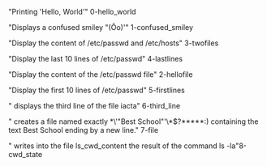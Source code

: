 "Printing 'Hello, World'"
0-hello_world

"Displays a confused smiley "(Ôo)'"
1-confused_smiley

"Display the content of /etc/passwd and /etc/hosts"
3-twofiles

"Display the last 10 lines of /etc/passwd"
4-lastlines

"Display the content of the /etc/passwd file"
2-hellofile

"Display the first 10 lines of /etc/passwd"
5-firstlines

" displays the third line of the file iacta"
6-third_line

" creates a file named exactly \*\\'"Best School"\'\\*$\?\*\*\*\*\*:) containing the text Best School ending by a new line."
7-file

" writes into the file ls_cwd_content the result of the command ls -la"8-cwd_state
